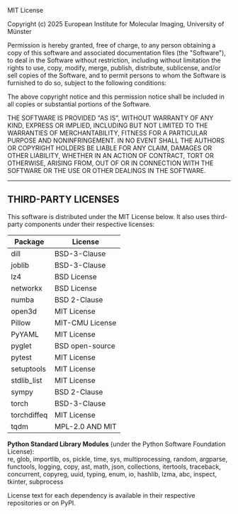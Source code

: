 MIT License

Copyright (c) 2025 European Institute for Molecular Imaging, University of Münster

Permission is hereby granted, free of charge, to any person obtaining a copy
of this software and associated documentation files (the "Software"), to deal
in the Software without restriction, including without limitation the rights
to use, copy, modify, merge, publish, distribute, sublicense, and/or sell
copies of the Software, and to permit persons to whom the Software is
furnished to do so, subject to the following conditions:

The above copyright notice and this permission notice shall be included in
all copies or substantial portions of the Software.

THE SOFTWARE IS PROVIDED "AS IS", WITHOUT WARRANTY OF ANY KIND, EXPRESS OR
IMPLIED, INCLUDING BUT NOT LIMITED TO THE WARRANTIES OF MERCHANTABILITY,
FITNESS FOR A PARTICULAR PURPOSE AND NONINFRINGEMENT. IN NO EVENT SHALL THE
AUTHORS OR COPYRIGHT HOLDERS BE LIABLE FOR ANY CLAIM, DAMAGES OR OTHER
LIABILITY, WHETHER IN AN ACTION OF CONTRACT, TORT OR OTHERWISE, ARISING FROM,
OUT OF OR IN CONNECTION WITH THE SOFTWARE OR THE USE OR OTHER DEALINGS IN
THE SOFTWARE.
 


---
 
## THIRD-PARTY LICENSES
This software is distributed under the MIT License below. It also uses third-party components under their respective licenses:

| Package         | License           |
|-----------------|------------------|
| dill            | BSD-3-Clause     |
| joblib          | BSD-3-Clause     |
| lz4             | BSD License      |
| networkx        | BSD License      |
| numba           | BSD 2-Clause     |
| open3d          | MIT License      |
| Pillow          | MIT-CMU License  |
| PyYAML          | MIT License      |
| pyglet          | BSD open-source  |
| pytest          | MIT License      |
| setuptools      | MIT License      |
| stdlib_list     | MIT License      |
| sympy           | BSD 2-Clause     |
| torch           | BSD-3-Clause     |
| torchdiffeq     | MIT License      |
| tqdm            | MPL-2.0 AND MIT  | 

**Python Standard Library Modules** (under the Python Software Foundation License):  
re, glob, importlib, os, pickle, time, sys, multiprocessing, random, argparse, functools, logging, copy, ast, math, json, collections, itertools, traceback, concurrent, copyreg, uuid, typing, enum, io, hashlib, lzma, abc, inspect, tkinter, subprocess

License text for each dependency is available in their respective repositories or on PyPI.
